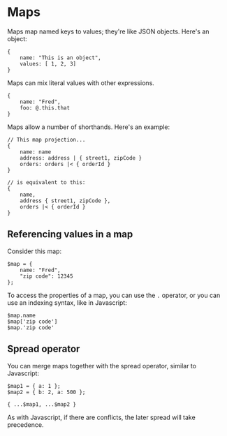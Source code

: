 # Maps #

Maps map named keys to values; they're like JSON objects. Here's an object:

```
{
    name: "This is an object",
    values: [ 1, 2, 3]
}
```

Maps can mix literal values with other expressions. 

```
{
    name: "Fred",
    foo: @.this.that
}
```

Maps allow a number of shorthands. Here's an example:

```
// This map projection...
{
    name: name
    address: address | { street1, zipCode }
    orders: orders |< { orderId }
}

// is equivalent to this:
{
    name,
    address { street1, zipCode },
    orders |< { orderId }
}
```

## Referencing values in a map ##

Consider this map:
```
$map = {
    name: "Fred",
    "zip code": 12345
};

```

To access the properties of a map, you can use the `.` operator, or you can use an indexing syntax, like in Javascript:

```
$map.name
$map['zip code']
$map.'zip code'
```

## Spread operator

You can merge maps together with the spread operator, similar to Javascript:

```
$map1 = { a: 1 };
$map2 = { b: 2, a: 500 };

{ ...$map1, ...$map2 }
```

As with Javascript, if there are conflicts, the later spread will take precedence.
